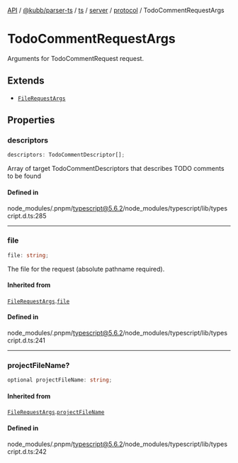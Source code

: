 [API](../../../../../../../../../packages.md) / [@kubb/parser-ts](../../../../../../../index.md) / [ts](../../../../../index.md) / [server](../../../index.md) / [protocol](../index.md) / TodoCommentRequestArgs

# TodoCommentRequestArgs

Arguments for TodoCommentRequest request.

## Extends

- [`FileRequestArgs`](FileRequestArgs.md)

## Properties

### descriptors

```ts
descriptors: TodoCommentDescriptor[];
```

Array of target TodoCommentDescriptors that describes TODO comments to be found

#### Defined in

node\_modules/.pnpm/typescript@5.6.2/node\_modules/typescript/lib/typescript.d.ts:285

***

### file

```ts
file: string;
```

The file for the request (absolute pathname required).

#### Inherited from

[`FileRequestArgs`](FileRequestArgs.md).[`file`](FileRequestArgs.md#file)

#### Defined in

node\_modules/.pnpm/typescript@5.6.2/node\_modules/typescript/lib/typescript.d.ts:241

***

### projectFileName?

```ts
optional projectFileName: string;
```

#### Inherited from

[`FileRequestArgs`](FileRequestArgs.md).[`projectFileName`](FileRequestArgs.md#projectfilename)

#### Defined in

node\_modules/.pnpm/typescript@5.6.2/node\_modules/typescript/lib/typescript.d.ts:242
